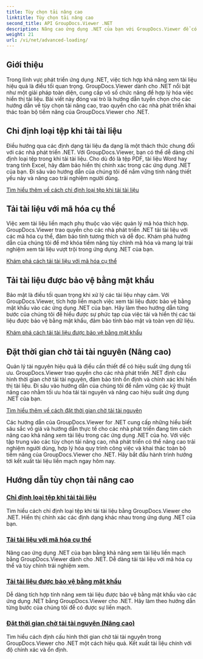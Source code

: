 ```yaml
---
title: Tùy chọn tải nâng cao
linktitle: Tùy chọn tải nâng cao
second_title: API GroupDocs.Viewer .NET
description: Nâng cao ứng dụng .NET của bạn với GroupDocs.Viewer để có hướng dẫn về .NET. Tìm hiểu cách chỉ định loại tệp, quản lý mã hóa, tải tài liệu được bảo vệ bằng mật khẩu, v.v.
weight: 21
url: /vi/net/advanced-loading/
---
```

## Giới thiệu

Trong lĩnh vực phát triển ứng dụng .NET, việc tích hợp khả năng xem tài liệu hiệu quả là điều tối quan trọng. GroupDocs.Viewer dành cho .NET nổi bật như một giải pháp toàn diện, cung cấp vô số chức năng để hợp lý hóa việc hiển thị tài liệu. Bài viết này đóng vai trò là hướng dẫn tuyển chọn cho các hướng dẫn về tùy chọn tải nâng cao, trao quyền cho các nhà phát triển khai thác toàn bộ tiềm năng của GroupDocs.Viewer cho .NET.

## Chỉ định loại tệp khi tải tài liệu
Điều hướng qua các định dạng tài liệu đa dạng là một thách thức chung đối với các nhà phát triển .NET. Với GroupDocs.Viewer, bạn có thể dễ dàng chỉ định loại tệp trong khi tải tài liệu. Cho dù đó là tệp PDF, tài liệu Word hay trang tính Excel, hãy đảm bảo hiển thị chính xác trong các ứng dụng .NET của bạn. Đi sâu vào hướng dẫn của chúng tôi để nắm vững tính năng thiết yếu này và nâng cao trải nghiệm người dùng.

[Tìm hiểu thêm về cách chỉ định loại tệp khi tải tài liệu](./specify-file-type/)

## Tải tài liệu với mã hóa cụ thể
Việc xem tài liệu liền mạch phụ thuộc vào việc quản lý mã hóa thích hợp. GroupDocs.Viewer trao quyền cho các nhà phát triển .NET tải tài liệu với các mã hóa cụ thể, đảm bảo tính tương thích và dễ đọc. Khám phá hướng dẫn của chúng tôi để mở khóa tiềm năng tùy chỉnh mã hóa và mang lại trải nghiệm xem tài liệu vượt trội trong ứng dụng .NET của bạn.

[Khám phá cách tải tài liệu với mã hóa cụ thể](./load-documents-encoding/)

## Tải tài liệu được bảo vệ bằng mật khẩu
Bảo mật là điều tối quan trọng khi xử lý các tài liệu nhạy cảm. Với GroupDocs.Viewer, tích hợp liền mạch việc xem tài liệu được bảo vệ bằng mật khẩu vào các ứng dụng .NET của bạn. Hãy làm theo hướng dẫn từng bước của chúng tôi để hiểu được sự phức tạp của việc tải và hiển thị các tài liệu được bảo vệ bằng mật khẩu, đảm bảo tính bảo mật và toàn vẹn dữ liệu.

[Khám phá cách tải tài liệu được bảo vệ bằng mật khẩu](./load-password-protected-document/)

## Đặt thời gian chờ tải tài nguyên (Nâng cao)
Quản lý tài nguyên hiệu quả là điều cần thiết để có hiệu suất ứng dụng tối ưu. GroupDocs.Viewer trao quyền cho các nhà phát triển .NET định cấu hình thời gian chờ tải tài nguyên, đảm bảo tính ổn định và chính xác khi hiển thị tài liệu. Đi sâu vào hướng dẫn của chúng tôi để nắm vững các kỹ thuật nâng cao nhằm tối ưu hóa tải tài nguyên và nâng cao hiệu suất ứng dụng .NET của bạn.

[Tìm hiểu thêm về cách đặt thời gian chờ tải tài nguyên](./set-resource-loading-timeout/)

Các hướng dẫn của GroupDocs.Viewer for .NET cung cấp những hiểu biết sâu sắc vô giá và hướng dẫn thực tế cho các nhà phát triển đang tìm cách nâng cao khả năng xem tài liệu trong các ứng dụng .NET của họ. Với việc tập trung vào các tùy chọn tải nâng cao, nhà phát triển có thể nâng cao trải nghiệm người dùng, hợp lý hóa quy trình công việc và khai thác toàn bộ tiềm năng của GroupDocs.Viewer cho .NET. Hãy bắt đầu hành trình hướng tới kết xuất tài liệu liền mạch ngay hôm nay.
## Hướng dẫn tùy chọn tải nâng cao
### [Chỉ định loại tệp khi tải tài liệu](./specify-file-type/)
Tìm hiểu cách chỉ định loại tệp khi tải tài liệu bằng GroupDocs.Viewer cho .NET. Hiển thị chính xác các định dạng khác nhau trong ứng dụng .NET của bạn.
### [Tải tài liệu với mã hóa cụ thể](./load-documents-encoding/)
Nâng cao ứng dụng .NET của bạn bằng khả năng xem tài liệu liền mạch bằng GroupDocs.Viewer dành cho .NET. Dễ dàng tải tài liệu với mã hóa cụ thể và tùy chỉnh trải nghiệm xem.
### [Tải tài liệu được bảo vệ bằng mật khẩu](./load-password-protected-document/)
Dễ dàng tích hợp tính năng xem tài liệu được bảo vệ bằng mật khẩu vào các ứng dụng .NET bằng GroupDocs.Viewer cho .NET. Hãy làm theo hướng dẫn từng bước của chúng tôi để có được sự liền mạch.
### [Đặt thời gian chờ tải tài nguyên (Nâng cao)](./set-resource-loading-timeout/)
Tìm hiểu cách định cấu hình thời gian chờ tải tài nguyên trong GroupDocs.Viewer cho .NET một cách hiệu quả. Kết xuất tài liệu chính với độ chính xác và ổn định.